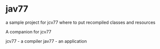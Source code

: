 # jav77
a sample project for jcv77 where to put recompiled classes and resources

A companion for jcv77

jcv77 - a compiler
jav77 - an application
